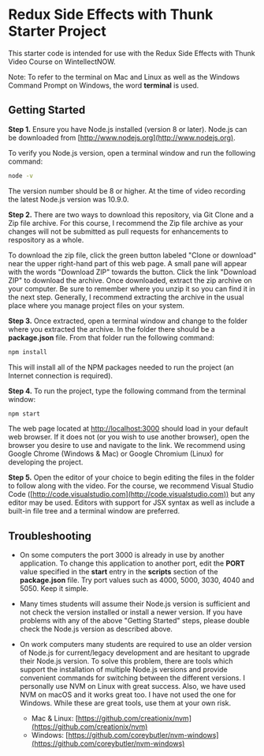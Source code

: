 # Redux Side Effects with Thunk Starter Project

This starter code is intended for use with the Redux Side Effects with Thunk Video Course on WintellectNOW.

Note: To refer to the terminal on Mac and Linux as well as the Windows Command Prompt on Windows, the word **terminal** is used.

## Getting Started

**Step 1.** Ensure you have Node.js installed (version 8 or later). Node.js can be downloaded from [http://www.nodejs.org](http://www.nodejs.org).

To verify you Node.js version, open a terminal window and run the following command:

```bash
node -v
```

The version number should be 8 or higher. At the time of video recording the latest Node.js version was 10.9.0.

**Step 2.** There are two ways to download this repository, via Git Clone and a Zip file archive. For this course, I recommend the Zip file archive as your changes will not be submitted as pull requests for enhancements to respository as a whole.

To download the zip file, click the green button labeled "Clone or download" near the upper right-hand part of this web page. A small pane will appear with the words "Download ZIP" towards the button. Click the link "Download ZIP" to download the archive. Once downloaded, extract the zip archive on your computer. Be sure to remember where you unzip it so you can find it in the next step. Generally, I recommend extracting the archive in the usual place where you manage project files on your system.

**Step 3.** Once extracted, open a terminal window and change to the folder where you extracted the archive. In the folder there should be a **package.json** file. From that folder run the following command:

```bash
npm install

```

This will install all of the NPM packages needed to run the project (an Internet connection is required).

**Step 4.** To run the project, type the following command from the terminal window:

```bash
npm start
```

The web page located at [http://localhost:3000](http://localhost:3000) should load in your default web browser. If it does not (or you wish to use another browser), open the browser you desire to use and navigate to the link. We recommend using Google Chrome (Windows & Mac) or Google Chromium (Linux) for developing the project.

**Step 5.** Open the editor of your choice to begin editing the files in the folder to follow along with the video. For the course, we recommend Visual Studio Code ([http://code.visualstudio.com](http://code.visualstudio.com)) but any editor may be used. Editors with support for JSX syntax as well as include a built-in file tree and a terminal window are preferred.

## Troubleshooting

- On some computers the port 3000 is already in use by another application. To change this application to another port, edit the **PORT** value specified in the **start** entry in the **scripts** section of the **package.json** file. Try port values such as 4000, 5000, 3030, 4040 and 5050. Keep it simple.

- Many times students will assume their Node.js version is sufficient and not check the version installed or install a newer version. If you have problems with any of the above "Getting Started" steps, please double check the Node.js version as described above.

- On work computers many students are required to use an older version of Node.js for current/legacy development and are hesitant to upgrade their Node.js version. To solve this problem, there are tools which support the installation of multiple Node.js versions and provide convenient commands for switching between the different versions. I personally use NVM on Linux with great success. Also, we have used NVM on macOS and it works great too. I have not used the one for Windows. While these are great tools, use them at your own risk.
  - Mac & Linux: [https://github.com/creationix/nvm](https://github.com/creationix/nvm)
  - Windows: [https://github.com/coreybutler/nvm-windows](https://github.com/coreybutler/nvm-windows)


